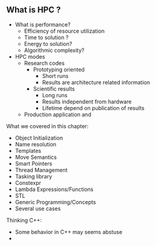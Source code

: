 ## What is HPC ?

- What is performance?
    - Efficiency of resource utilization
    - Time to solution ?
    - Energy to solution?
    - Algorithmic complexity?
- HPC modes
    - Research codes
        - Prototyping oriented
            - Short runs
            - Results are architecture related information
        - Scientific results
            - Long runs
            - Results independent from hardware
            - Lifetime depend on publication of results
    - Production application and


What we covered in this chapter:
- Object Initialization
- Name resolution
- Templates
- Move Semantics
- Smart Pointers
- Thread Management
- Tasking library
- Constexpr
- Lambda Expressions/Functions
- STL
- Generic Programming/Concepts
- Several use cases

Thinking C++:
 - Some behavior in C++ may seems abstuse 
 - 